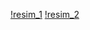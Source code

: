 [!resim_1](airplane_detection/runs/detect/train2/val_batch0_pred.jpg)
[!resim_2](airplane_detection/runs/detect/train2/results.png)
